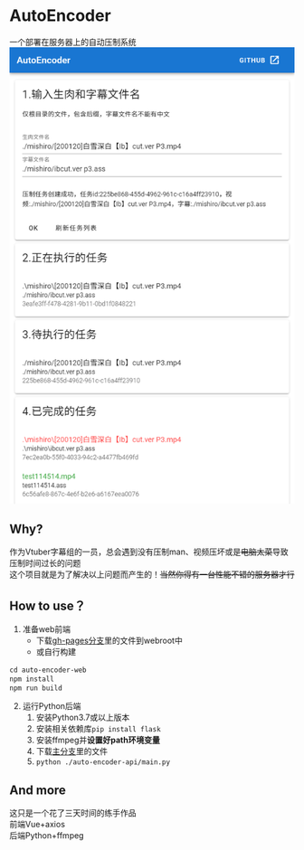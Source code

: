 # AutoEncoder
一个部署在服务器上的自动压制系统
![示例图片](https://github.com/AceDroidX/AutoEncoder/raw/master/web.png)
## Why?
作为Vtuber字幕组的一员，总会遇到没有压制man、视频压坏或是~~电脑太菜~~导致压制时间过长的问题  
这个项目就是为了解决以上问题而产生的！~~当然你得有一台性能不错的服务器才行~~
## How to use？
1. 准备web前端  
    - 下载[gh-pages分支](https://github.com/AceDroidX/AutoEncoder/archive/gh-pages.zip)里的文件到webroot中  
    - 或自行构建
```shell
cd auto-encoder-web
npm install
npm run build
```
2. 运行Python后端  
    1. 安装Python3.7或以上版本
    2. 安装相关依赖库`pip install flask`
    3. 安装ffmpeg并**设置好path环境变量**
    4. 下载[主分支](https://github.com/AceDroidX/AutoEncoder/archive/master.zip)里的文件  
    5. `python ./auto-encoder-api/main.py`
## And more
这只是一个花了三天时间的练手作品  
前端Vue+axios  
后端Python+ffmpeg  

